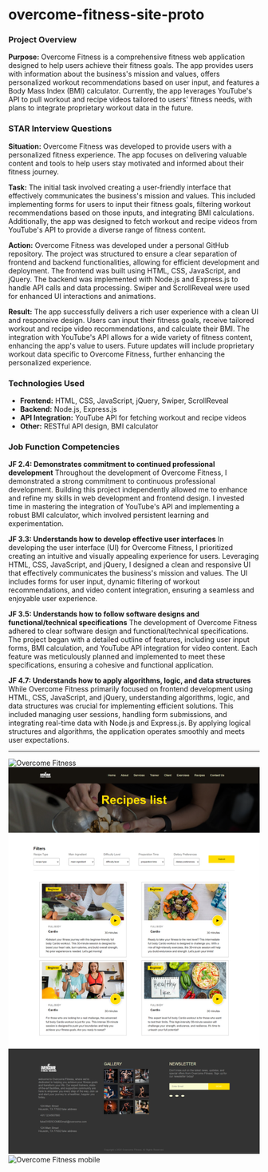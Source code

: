 # overcome-fitness-site-proto

### Project Overview

**Purpose:**
Overcome Fitness is a comprehensive fitness web application designed to help users achieve their fitness goals. The app provides users with information about the business's mission and values, offers personalized workout recommendations based on user input, and features a Body Mass Index (BMI) calculator. Currently, the app leverages YouTube's API to pull workout and recipe videos tailored to users' fitness needs, with plans to integrate proprietary workout data in the future.

### STAR Interview Questions

**Situation:**
Overcome Fitness was developed to provide users with a personalized fitness experience. The app focuses on delivering valuable content and tools to help users stay motivated and informed about their fitness journey.

**Task:**
The initial task involved creating a user-friendly interface that effectively communicates the business's mission and values. This included implementing forms for users to input their fitness goals, filtering workout recommendations based on those inputs, and integrating BMI calculations. Additionally, the app was designed to fetch workout and recipe videos from YouTube's API to provide a diverse range of fitness content.

**Action:**
Overcome Fitness was developed under a personal GitHub repository. The project was structured to ensure a clear separation of frontend and backend functionalities, allowing for efficient development and deployment. The frontend was built using HTML, CSS, JavaScript, and jQuery. The backend was implemented with Node.js and Express.js to handle API calls and data processing. Swiper and ScrollReveal were used for enhanced UI interactions and animations.

**Result:**
The app successfully delivers a rich user experience with a clean UI and responsive design. Users can input their fitness goals, receive tailored workout and recipe video recommendations, and calculate their BMI. The integration with YouTube's API allows for a wide variety of fitness content, enhancing the app's value to users. Future updates will include proprietary workout data specific to Overcome Fitness, further enhancing the personalized experience.

### Technologies Used

- **Frontend:** HTML, CSS, JavaScript, jQuery, Swiper, ScrollReveal
- **Backend:** Node.js, Express.js
- **API Integration:** YouTube API for fetching workout and recipe videos
- **Other:** RESTful API design, BMI calculator

### Job Function Competencies

**JF 2.4: Demonstrates commitment to continued professional development**
Throughout the development of Overcome Fitness, I demonstrated a strong commitment to continuous professional development. Building this project independently allowed me to enhance and refine my skills in web development and frontend design. I invested time in mastering the integration of YouTube's API and implementing a robust BMI calculator, which involved persistent learning and experimentation.

**JF 3.3: Understands how to develop effective user interfaces**
In developing the user interface (UI) for Overcome Fitness, I prioritized creating an intuitive and visually appealing experience for users. Leveraging HTML, CSS, JavaScript, and jQuery, I designed a clean and responsive UI that effectively communicates the business's mission and values. The UI includes forms for user input, dynamic filtering of workout recommendations, and video content integration, ensuring a seamless and enjoyable user experience.

**JF 3.5: Understands how to follow software designs and functional/technical specifications**
The development of Overcome Fitness adhered to clear software design and functional/technical specifications. The project began with a detailed outline of features, including user input forms, BMI calculation, and YouTube API integration for video content. Each feature was meticulously planned and implemented to meet these specifications, ensuring a cohesive and functional application.

**JF 4.7: Understands how to apply algorithms, logic, and data structures**
While Overcome Fitness primarily focused on frontend development using HTML, CSS, JavaScript, and jQuery, understanding algorithms, logic, and data structures was crucial for implementing efficient solutions. This included managing user sessions, handling form submissions, and integrating real-time data with Node.js and Express.js. By applying logical structures and algorithms, the application operates smoothly and meets user expectations.

---
![Overcome Fitness](./assets/overcome-homepage.png)
![Overcome Fitness](./assets/overcome-fitness-recipes.png)
![Overcome Fitness mobile](./assets/overcome-fitness-mobile-screencapture.png)